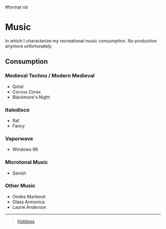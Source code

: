 \#format rst

Music
=====

In which I characterize my recreational music consumption. No production anymore unfortunately.

Consumption
-----------

### Medieval Techno / Modern Medieval

-   Qntal
-   Corvus Corax
-   Blackmore's Night

### Italodisco

-   Raf
-   Fancy

### Vaporwave

-   Windows 96

### Microtonal Music

-   Sevish

### Other Music

-   Ondes Martenot
-   Glass Armonica
-   Laurie Anderson

* * * * *

> [Hobbies](../Hobbies)

